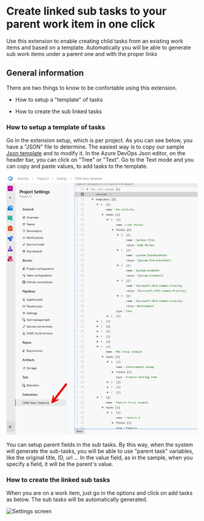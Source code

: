 # Create linked sub tasks to your parent work item in one click

Use this extension to enable creating child tasks from an existing work items and based on a template. Automatically you will be able to generate sub work items under a parent one and with the proper links

## General information

There are two things to know to be confortable using this extension.

- How to setup a "template" of tasks

- How to create the sub linked tasks

### How to setup a template of tasks

Go in the extension setup, which is per project. As you can see below, you have a "JSON" file to determine. The easiest way is to copy our sample [Json template](https://github.com/jasonbduer/ChildTasksWITsupport/blob/main/src/settings/templateSetupSample.json) and to modify it. In the Azure DevOps Json editor, on the header bar, you can click on "Tree" or "Text". Go to the Text mode and you can copy and paste values, to add tasks to the template.

![Settings screen](https://github.com/jasonbduer/ChildTasksWITsupport/blob/main/doc/project_setup.png)

You can setup parent fields in the sub tasks. By this way, when the system will generate the sub-tasks, you will be able to use "parent task" variables, like the original title, ID, url ... In the value field, as in the sample, when you specify a field, it will be the parent's value.

### How to create the linked sub tasks

When you are on a work item, just go in the options and click on add tasks as below. The sub tasks will be automatically generated.

![Settings screen](https://github.com/jasonbduer/ChildTasksWITsupport/blob/main/doc/Add_tasks.png)

